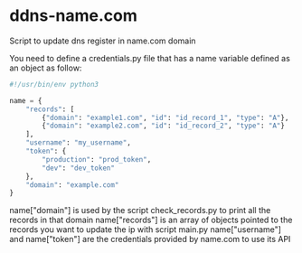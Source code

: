 # ddns-name.com
Script to update dns register in name.com domain

You need to define a credentials.py file that has a name variable defined as an object as follow:

```python 
#!/usr/bin/env python3

name = {
    "records": [
        {"domain": "example1.com", "id": "id_record_1", "type": "A"},
        {"domain": "example2.com", "id": "id_record_2", "type": "A"}
    ],
    "username": "my_username",
    "token": {
        "production": "prod_token",
        "dev": "dev_token"
    },
    "domain": "example.com"
}

```

name["domain"] is used by the script check_records.py to print all the records in that domain
name["records"] is an array of objects pointed to the records you want to update the ip with script main.py
name["username"] and name["token"] are the credentials provided by name.com to use its API
